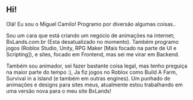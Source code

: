 ## Hi!

Olá! Eu sou o Miguel Camilo! Programo por diversão algumas coisas..

Sou um cara que está criando um negócio de animações na internet; BxLands.com.br (Esta desatualizado no momento). Também programo jogos (Roblox Studio, Unity, RPG Maker [Mais focado na parte de UI e Scripting]), e sites, focado em Frontend, mas sei me virar em Backend.

Também sou animador, sei fazer bastante coisa legal, mas tenho preguiça na maior parte do tempo :), Ja fiz jogos no Roblox como Build A Farm, Survival in a Island (e também em outras engines). Um punhado de animações e designs para sites meus, atualmente estou trabalhando em uma versão nova para o meu site BxLands!


